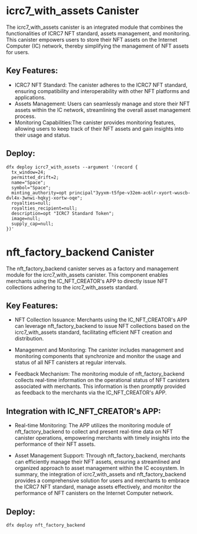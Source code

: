 # icrc7_with_assets Canister

The icrc7_with_assets canister is an integrated module that combines the functionalities of ICRC7 NFT standard, assets management, and monitoring. This canister empowers users to store their NFT assets on the Internet Computer (IC) network, thereby simplifying the management of NFT assets for users.

## Key Features:

- ICRC7 NFT Standard: The canister adheres to the ICRC7 NFT standard, ensuring compatibility and interoperability with other NFT platforms and applications.
- Assets Management: Users can seamlessly manage and store their NFT assets within the IC network, streamlining the overall asset management process.
- Monitoring Capabilities:The canister provides monitoring features, allowing users to keep track of their NFT assets and gain insights into their usage and status.

## Deploy:

```shell
dfx deploy icrc7_with_assets --argument '(record {
  tx_window=24;
  permitted_drift=2;
  name="Space";
  symbol="Space";
  minting_authority=opt principal"3yyxm-t5fpe-v32em-ac6lr-xyort-wuscb-dvl4x-3wnwi-hqkyj-xortw-oqe";
  royalties=null;
  royalties_recipient=null;    
  description=opt "ICRC7 Standard Token";
  image=null;    
  supply_cap=null;  
})'
```

# nft_factory_backend Canister

The nft_factory_backend canister serves as a factory and management module for the icrc7_with_assets canister. This component enables merchants using the IC_NFT_CREATOR's APP to directly issue NFT collections adhering to the icrc7_with_assets standard.

## Key Features:

- NFT Collection Issuance:
Merchants using the IC_NFT_CREATOR's APP can leverage nft_factory_backend to issue NFT collections based on the icrc7_with_assets standard, facilitating efficient NFT creation and distribution.

- Management and Monitoring:
The canister includes management and monitoring components that synchronize and monitor the usage and status of all NFT canisters at regular intervals.

- Feedback Mechanism:
The monitoring module of nft_factory_backend collects real-time information on the operational status of NFT canisters associated with merchants. This information is then promptly provided as feedback to the merchants via the IC_NFT_CREATOR's APP.

## Integration with IC_NFT_CREATOR's APP:

- Real-time Monitoring:
The APP utilizes the monitoring module of nft_factory_backend to collect and present real-time data on NFT canister operations, empowering merchants with timely insights into the performance of their NFT assets.

- Asset Management Support:
Through nft_factory_backend, merchants can efficiently manage their NFT assets, ensuring a streamlined and organized approach to asset management within the IC ecosystem.
In summary, the integration of icrc7_with_assets and nft_factory_backend provides a comprehensive solution for users and merchants to embrace the ICRC7 NFT standard, manage assets effectively, and monitor the performance of NFT canisters on the Internet Computer network.

## Deploy:

```shell
dfx deploy nft_factory_backend
```
